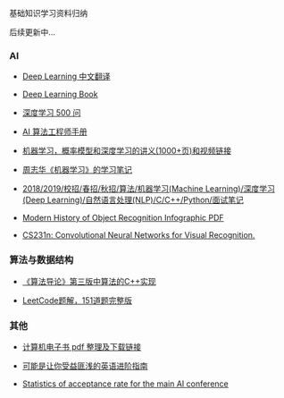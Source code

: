 基础知识学习资料归纳

后续更新中...

### AI

* [Deep Learning 中文翻译](https://github.com/exacity/deeplearningbook-chinese)

* [Deep Learning Book](http://www.deeplearningbook.org/)

* [深度学习 500 问](https://github.com/scutan90/DeepLearning-500-questions)

* [AI 算法工程师手册](http://www.huaxiaozhuan.com/)

* [机器学习，概率模型和深度学习的讲义(1000+页)和视频链接](https://github.com/roboticcam/machine-learning-notes)

* [周志华《机器学习》的学习笔记](https://github.com/Vay-keen/Machine-learning-learning-notes)

* [2018/2019/校招/春招/秋招/算法/机器学习(Machine Learning)/深度学习(Deep Learning)/自然语言处理(NLP)/C/C++/Python/面试笔记](https://github.com/imhuay/Algorithm_Interview_Notes-Chinese)

* [Modern History of Object Recognition Infographic PDF](https://github.com/Hzzone/hzzone.github.io/blob/source/%E7%9B%B8%E5%85%B3%E8%B5%84%E6%96%99/Modern%20History%20of%20Object%20Recognition%20Infographic.pdf)

* [CS231n: Convolutional Neural Networks for Visual Recognition.](http://cs231n.github.io/)

### 算法与数据结构

* [《算法导论》第三版中算法的C++实现](https://github.com/huaxz1986/cplusplus-_Implementation_Of_Introduction_to_Algorithms)

* [LeetCode题解，151道题完整版](https://github.com/soulmachine/leetcode)

### 其他
* [计算机电子书 pdf 整理及下载链接](https://github.com/woshibwt/it-ebooks-cn)

* [可能是让你受益匪浅的英语进阶指南](https://github.com/byoungd/English-level-up-tips-for-Chinese)

* [Statistics of acceptance rate for the main AI conference
](https://github.com/lixin4ever/Conference-Acceptance-Rate)

